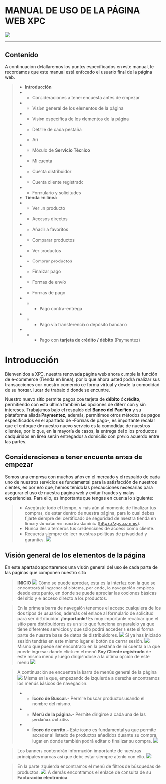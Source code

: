 # MANUAL DE USO DE LA PÁGINA WEB XPC

![](https://xpc.com.ec/guides-images/2.png)

------
## Contenido
A continuación detallaremos los puntos especificados en este manual, le recordamos que este manual está enfocado el usuario final de la página web.
> - **Introducción**
> - - Consideraciones a tener encuesta antes de empezar
> - - Visión general de los elementos de la página
> - - Visión específica de los elementos de la página
> - - Detalle de cada pestaña
> - - Ari
> - - Módulo de **Servicio Técnico**
> - - Mi cuenta
> - - Cuenta distribuidor
> - - Cuenta cliente registrado
> - - Formulario y solicitudes
> - **Tienda en línea**
> - - Ver un producto
> - - Accesos directos
> - - Añadir a favoritos
> - - Comparar productos
> - - Ver productos
> - - Comprar productos
> - - Finalizar pago
> - - Formas de envío
> - - Formas de pago
> - - - Pago contra-entrega
> - - - Pago vía transferencia o depósito bancario
> - - - Pago con **tarjeta de crédito / débito** (Paymentez)


# Introducción
Bienvenidos a XPC, nuestra renovada página web ahora cumple la función de e-commerce (Tienda en línea), por lo que ahora usted podrá realizar sus transacciones con nuestro comercio de forma virtual y desde la comodidad de su horgar, lugar de trabajo ó donde se encuntre.

Nuestro nuevo sitio permite pagos con tarjeta de **débito** ó **crédito**, permitiendo con esta última también las opciones de diferir con y sin intereses. Trabajamos bajo el respaldo del **Banco del Pacífico** y su plataforma aliada **Paymentez**, además, permitimos otros métodos de pagos especificados en el apartado de -Formas de pago-, es importante recalar que el enfoque de nuestro nuevo servicio es la comodidad de nuestros clientes, por lo que, en la mayoría de casos, la entrega del o los productos cadquiridos en línea serán entregados a domicilio con previo acuerdo entre las partes.

## Consideraciones a tener encuenta antes de empezar
Somos una empresa con muchos años en el mercado y el respaldo de cada uno de nuestros servicios es fundamental para la satisfacción de nuestros cientes, es por eso que, hemos tenido las precauciones necesarias para asegurar el uso de nuestra página web y evitar fraudes y malas experiencias. Para ello, es importante que tengas en cuenta lo siguiente:

> - Asegúrate todo el tiempo, y más aún al momento de finalizar tus compras, de estar dentro de nuestra página, para lo cual debes fijarte siempre del certificado de seguridad de nuestra tienda en línea y de estar en nuestro dominio (https://xpc.com.ec).
> - Nunca des a terceros tus credenciales de acceso como cliente.
> - Recuerda siempre de leer nuestras políticas de privacidad y garantías.
> ![](https://xpc.com.ec/guides-images/1.png)

## Visión general de los elementos de la página
En este apartado aportaremos una visión general del uso de cada parte de las páginas que componen nuestro sitio

> **INICIO**
> ![](https://xpc.com.ec/guides-images/3.png)
> Cómo se puede apreciar, esta es la interfaz con la que se encontrará al ingresar al sistema, por ende, la navegación empieza desde este punto, en donde se puede apreciar las opciones básicas del sitio y el acceso directo a los productos.

> En la primera barra de navegaión tenemos el acceso cualquiera de los dos tipos de usuarios, además del enlace al formulario de solicitud para ser distribuidor. **¡Importante!** Es muy importante recalcar que el sitio para distribuidores es un sitio que funciona en paralelo ya que tiene diferentes servicios y que sólo podrá acceder a este si forma parte de nuestra base de datos de distribuidores.
> ![](https://xpc.com.ec/guides-images/4.png)
> Si ya has iniciado sesión tendrás en este mismo lugar el botón de cerrar sesión.
> ![](https://xpc.com.ec/guides-images/5.png)
> Mismo que puede ser encontrado en la pestaña de mi cuenta a la que puede ingresar dando click en el menú **Soy Cliente registrado** de este mismo menú y luego dirigiéndose a la última opción de este menú
> ![](https://xpc.com.ec/guides-images/6.png)

> A continuación se encuentra la barra de menús general de la página
> ![](https://xpc.com.ec/guides-images/7.png)
> Misma en la que, empezando de izquierda a derecha encontramos los menús básicos de navegación.
> - - **Ícono de Buscar.-** Permite buscar productos usando el nombre del mismo.
> - - **Menú de la página.-** Permite dirigirse a cada una de las pestañas del sitio.
> - - **Ícono de carrito.-** Este ícono es fundamental ya que permite acceder al listado de productos añadidos durante su compra, lugar en donde también podrá editar o finalizar su compra.
> ![](https://xpc.com.ec/guides-images/8.png)

> Los banners contendrán información importante de nuestras principales marcas así que debe estar siempre atento con ello.
![](https://xpc.com.ec/guides-images/9.png)

> En la parte izquierda encontramos el menú de filtros de búsquedas de productos.
> ![](https://xpc.com.ec/guides-images/10.png).
> A demás encontramos el enlace de consulta de su **Facturación electrónica**.
